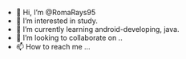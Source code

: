 - 👋 Hi, I’m @RomaRays95
- 👀 I’m interested in study.
- 🌱 I’m currently learning android-developing, java.
- 💞️ I’m looking to collaborate on ..
- 📫 How to reach me ...

<!---
RomaRays95/RomaRays95 is a ✨ special ✨ repository because its `README.md` (this file) appears on your GitHub profile.
You can click the Preview link to take a look at your changes.
--->
